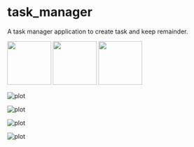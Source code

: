 # task_manager
 A task manager application to create task and keep remainder.

 <p float="left">
  <img src="screenshots/img5.png" width="100" />
  <img src="screenshots/img6.png" width="100" /> 
  <img src="screenshots/img7.png" width="100" />
</p>

 ![plot](screenshots/img1.jpeg)
 
 ![plot](screenshots/img2.jpeg)

 ![plot](screenshots/img3.jpeg)

 ![plot](screenshots/img4.jpeg)


